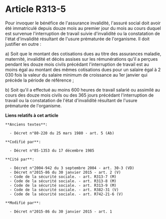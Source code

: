 # Article R313-5

Pour invoquer le bénéfice de l'assurance invalidité, l'assuré social doit avoir été immatriculé depuis douze mois au premier
jour du mois au cours duquel est survenue l'interruption de travail suivie d'invalidité ou la constatation de l'état
d'invalidité résultant de l'usure prématurée de l'organisme. Il doit justifier en outre :

a) Soit que le montant des cotisations dues au titre des assurances maladie, maternité, invalidité et décès assises sur les
rémunérations qu'il a perçues pendant les douze mois civils précédant l'interruption de travail est au moins égal au montant
des mêmes cotisations dues pour un salaire égal à 2 030 fois la valeur du salaire minimum de croissance au 1er janvier qui
précède la période de référence ;

b) Soit qu'il a effectué au moins 600 heures de travail salarié ou assimilé au cours des douze mois civils ou des 365 jours
précédant l'interruption de travail ou la constatation de l'état d'invalidité résultant de l'usure prématurée de l'organisme.

**Liens relatifs à cet article**

	**Anciens textes**:

	  - Décret n°80-220 du 25 mars 1980 - art. 5 (Ab)

	**Codifié par**:

	  - Décret n°85-1353 du 17 décembre 1985

	**Cité par**:

	  - Décret n°2004-942 du 3 septembre 2004 - art. 30-3 (VD)
	  - Décret n°2015-86 du 30 janvier 2015 - art. 2 (V)
	  - Code de la sécurité sociale. - art. R313-7 (M)
	  - Code de la sécurité sociale. - art. R313-8 (M)
	  - Code de la sécurité sociale. - art. R313-9 (M)
	  - Code de la sécurité sociale. - art. R382-31 (V)
	  - Code de la sécurité sociale. - art. R742-21-6 (V)

	**Modifié par**:

	  - Décret n°2015-86 du 30 janvier 2015 - art. 1
